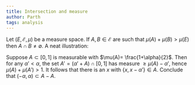```yaml
---
title: Intersection and measure
author: Parth
tags: analysis
---
```

Let $(E,\mathcal{E}, \mu)$ be a measure space. If $A,B\in \mathcal{E}$ are such that $\mu(A)+\mu(B)> \mu(E)$ then $A\cap B \neq \emptyset$. A neat illustration: 

Suppose $A\subset [0,1]$ is measurable with $\mu(A)= \frac{1+\alpha}{2}$. Then for any $\alpha'<\alpha$, the set $A' =(\alpha' + A)\cap [0,1]$ has measure $\geq \mu(A)-\alpha'$, hence $\mu(A)+\mu(A')>1$. It follows that there is an $x$ with $\{x, x-\alpha'\}\in A$. Conclude that $(-\alpha, \alpha)\subset A-A$.
<!--more-->
